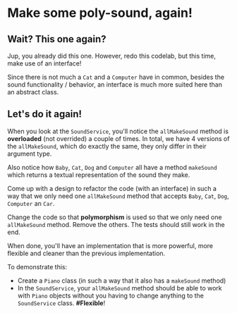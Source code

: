 # Make some poly-sound, again!

## Wait? This one again?

Jup, you already did this one. However, redo this codelab, 
but this time, make use of an interface!

Since there is not much a `Cat` and a `Computer` have in common, besides the sound functionality / behavior, 
an interface is much more suited here than an abstract class.

## Let's do it again!

When you look at the `SoundService`, you'll notice the `allMakeSound` method is **overloaded** (not overrided) a couple of times.
In total, we have 4 versions of the `allMakeSound`, which do exactly the same, they only differ in their argument type.

Also notice how `Baby`, `Cat`, `Dog` and `Computer` all have a method `makeSound` which 
returns a textual representation of the sound they make.

Come up with a design to refactor the code (with an interface) in such a way that we only need one `allMakeSound` method 
that accepts `Baby`, `Cat`, `Dog`, `Computer` an `Car`. 

Change the code so that **polymorphism** is used so that we only need one `allMakeSound` method. 
Remove the others. The tests should still work in the end.

When done, you'll have an implementation that is more powerful, 
more flexible and cleaner than the previous implementation.

To demonstrate this:
- Create a `Piano` class (in such a way that it also has a `makeSound` method)
- In the `SoundService`, your  `allMakeSound` method should be able to work with `Piano` objects without 
you having to change anything to the `SoundService` class. **#Flexible**!
